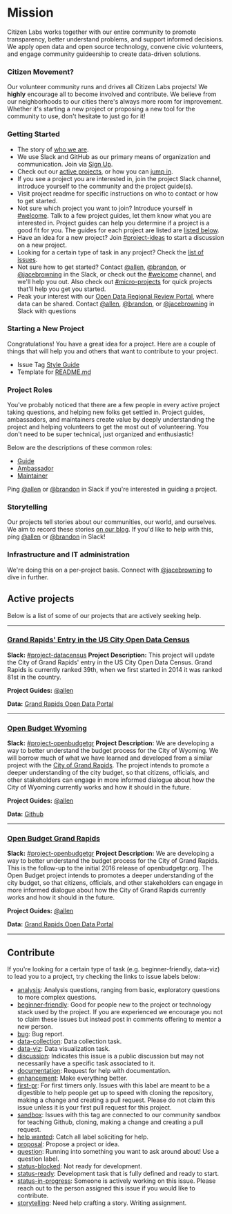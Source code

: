 # Mission

Citizen Labs works together with our entire community to promote transparency, better understand problems, and support informed decisions. We apply open data and open source technology, convene civic volunteers, and engage community guideership to create data-driven solutions.

### Citizen Movement?

Our volunteer community runs and drives all Citizen Labs projects! We **highly** encourage all to become involved and contribute. We believe from our neighborhoods to our cities there's always more room for improvement. Whether it's starting a new project or proposing a new tool for the community to use, don't hesitate to just go for it!

### Getting Started  

* The story of [who we are](https://medium.com/citizen-labs/we-are-citizen-labs-394febeaaa3c).  
* We use Slack and GitHub as our primary means of organization and communication. Join via [Sign Up](http://slackin-citizenlabs.herokuapp.com).  
* Check out our [active projects](#active-projects), or how you can [jump in](#contribute).
* If you see a project you are interested in, join the project Slack channel, introduce yourself to the community and the project guide(s).  
* Visit project readme for specific instructions on who to contact or how to get started.
* Not sure which project you want to join? Introduce yourself in [#welcome](https://citizenlabs.slack.com/messages/#welcome/). Talk to a few project guides, let them know what you are interested in. Project guides can help you determine if a project is a good fit for you. The guides for each project are listed are [listed below](#active-projects).
* Have an idea for a new project? Join [#project-ideas](https://citizenlabs.slack.com/messages/#project-ideas/) to start a discussion on a new project.
* Looking for a certain type of task in any project? Check the [list of issues](#contribute).
* Not sure how to get started? Contact [@allen](https://citizenlabs.slack.com/messages/@allen/), [@brandon](https://citizenlabs.slack.com/messages/@brandon/), or [@jacebrowning](https://citizenlabs.slack.com/messages/@jacebrowning/) in the Slack, or check out the [#welcome](https://citizenlabs.slack.com/messages/#welcome/) channel, and we'll help you out. Also check out [#micro-projects](https://datafordemocracy.slack.com/messages/micro-projects/) for quick projects that'll help you get you started.
* Peak your interest with our [Open Data Regional Review Portal](https://data.citizenlabs.org), where data can be shared. Contact [@allen](https://citizenlabs.slack.com/messages/@allen/), [@brandon](https://citizenlabs.slack.com/messages/@brandon/), or [@jacebrowning](https://citizenlabs.slack.com/messages/@jacebrowning/) in Slack with questions

### Starting a New Project
Congratulations! You have a great idea for a project. Here are a couple of things that will help you and others that want to contribute to your project.
* Issue Tag [Style Guide](issue-tag-styleguide.md)
* Template for [README.md](new-project-template.md)

### Project Roles
You've probably noticed that there are a few people in every active project taking questions, and helping new folks get settled in. Project guides, ambassadors, and maintainers create value by deeply understanding the project and helping volunteers to get the most out of volunteering. You don't need to be super technical, just organized and enthusiastic!

Below are the descriptions of these common roles:

* [Guide](guide-role-description.md)
* [Ambassador](project-ambassador.md)
* [Maintainer](project-maintainer.md)

Ping [@allen](https://citizenlabs.slack.com/messages/@allen/) or [@brandon](https://citizenlabs.slack.com/messages/@brandon/) in Slack if you're interested in guiding a project.

### Storytelling
Our projects tell stories about our communities, our world, and ourselves. We aim to record these stories [on our blog](https://medium.com/citizen-labs). If you'd like to help with this, ping [@allen](https://citizenlabs.slack.com/messages/@allen/) or [@brandon](https://citizenlabs.slack.com/messages/@brandon/) in Slack!  

### Infrastructure and IT administration
We're doing this on a per-project basis. Connect with [@jacebrowning](https://citizenlabs.slack.com/messages/@jacebrowning/) to dive in further.

## Active projects  
Below is a list of some of our projects that are actively seeking help.

---

### [Grand Rapids' Entry in the US City Open Data Census](http://us-cities.survey.okfn.org)  
**Slack:** [#project-datacensus](https://citizenlabs.slack.com/messages/#project-datacensus)
**Project Description:** This project will update the City of Grand Rapids' entry in the US City Open Data Census. Grand Rapids is currently ranked 39th, when we first started in 2014 it was ranked 81st in the country.

**Project Guides:** [@allen](https://citizenlabs.slack.com/messages/@allen/)

**Data:** [Grand Rapids Open Data Portal](http://data.grcity.us)

---

### [Open Budget Wyoming](http://wybudget.citizenlabs.org/)  
**Slack:** [#project-openbudgetgr](https://citizenlabs.slack.com/messages/#project-openbudgetwy/)
**Project Description:** We are developing a way to better understand the budget process for the City of Wyoming. We will borrow much of what we have learned and developed from a similar project with the [City of Grand Rapids](http://openbudgetgr.org). The project intends to promote a deeper understanding of the city budget, so that citizens, officials, and other stakeholders can engage in more informed dialogue about how the City of Wyoming currently works and how it should in the future.

**Project Guides:** [@allen](https://citizenlabs.slack.com/messages/@allen/)

**Data:** [Github](https://github.com/citizenlabsgr/openbudgetwy/tree/master/data-files)

---

### [Open Budget Grand Rapids](http://openbudgetgr.org)  
**Slack:** [#project-openbudgetgr](https://citizenlabs.slack.com/messages/#project-openbudgetgr/)
**Project Description:** We are developing a way to better understand the budget process for the City of Grand Rapids. This is the follow-up to the initial 2016 release of openbudgetgr.org. The Open Budget project intends to promotes a deeper understanding of the city budget, so that citizens, officials, and other stakeholders can engage in more informed dialogue about how the City of Grand Rapids currently works and how it should in the future.

**Project Guides:** [@allen](https://citizenlabs.slack.com/messages/@allen/)

**Data:** [Grand Rapids Open Data Portal](http://data.grcity.us)

---



## Contribute
If you're looking for a certain type of task (e.g. beginner-friendly, data-viz) to lead you to a project, try checking the links to issue labels below:
* [analysis](https://github.com/issues?utf8=✓&q=is%3Aopen+is%3Aissue+user%3Acitizenlabsgr+label%3A%22analysis%22): Analysis questions, ranging from basic, exploratory questions to more complex questions.
* [beginner-friendly](https://github.com/issues?utf8=✓&q=is%3Aopen+is%3Aissue+user%3Acitizenlabsgr+label%3Abeginner-friendly+): Good for people new to the project or technology stack used by the project. If you are experienced we encourage you not to claim these issues but instead post in comments offering to mentor a new person.
* [bug](https://github.com/issues?utf8=✓&q=is%3Aopen+is%3Aissue+user%3Acitizenlabsgr+label%3Abug+): Bug report.
* [data-collection](https://github.com/issues?utf8=✓&q=is%3Aopen+is%3Aissue+user%3Acitizenlabsgr+label%3Adata-collection+): Data collection task.
* [data-viz](https://github.com/issues?utf8=✓&q=is%3Aopen+is%3Aissue+user%3Acitizenlabsgr+label%3Adata-viz): Data visualization task.
* [discussion](https://github.com/issues?utf8=✓&q=is%3Aopen+is%3Aissue+user%3Acitizenlabsgr+label%3Adiscussion+): Indicates this issue is a public discussion but may not necessarily have a specific task associated to it.
* [documentation](https://github.com/issues?utf8=✓&q=is%3Aopen+is%3Aissue+user%3Acitizenlabsgr+label%3Adocumentation): Request for help with documentation.
* [enhancement](https://github.com/issues?utf8=✓&q=is%3Aopen+is%3Aissue+user%3Acitizenlabsgr+label%3Aenhancement+): Make everything better.
* [first-pr](https://github.com/issues?utf8=✓&q=is%3Aopen+is%3Aissue+user%3Acitizenlabsgr+label%3Afirst-pr): For first timers only. Issues with this label are meant to be a digestible to help people get up to speed with cloning the repository, making a change and creating a pull request. Please do not claim this issue unless it is your first pull request for this project.
* [sandbox](https://github.com/issues?utf8=✓&q=is%3Aopen+is%3Aissue+user%3Acitizenlabsgr+label%3Asandbox): Issues with this tag are connected to our community sandbox for teaching Github, cloning, making a change and creating a pull request.
* [help wanted](https://github.com/issues?utf8=✓&q=is%3Aopen+is%3Aissue+user%3Acitizenlabsgr+label%3A%22help+wanted%22): Catch all label soliciting for help.
* [proposal](https://github.com/issues?utf8=✓&q=is%3Aopen+is%3Aissue+user%3Acitizenlabsgr+label%3Aproposal): Propose a project or idea.
* [question](https://github.com/issues?utf8=✓&q=is%3Aopen+is%3Aissue+user%3Acitizenlabsgr+label%3Aquestion): Running into something you want to ask around about! Use a question label.
* [status-blocked](https://github.com/issues?utf8=✓&q=is%3Aopen+is%3Aissue+user%3Acitizenlabsgr+label%3Astatus-blocked): Not ready for development.
* [status-ready](https://github.com/issues?utf8=✓&q=is%3Aopen+is%3Aissue+user%3Acitizenlabsgr+label%3Aready): Development task that is fully defined and ready to start.
* [status-in-progress](https://github.com/issues?utf8=✓&q=is%3Aopen+is%3Aissue+user%3Acitizenlabsgr+label%3A%22in+progress%22): Someone is actively working on this issue. Please reach out to the person assigned this issue if you would like to contribute.
* [storytelling](https://github.com/issues?utf8=✓&q=is%3Aopen+is%3Aissue+user%3Acitizenlabsgr+label%3Astorytelling): Need help crafting a story. Writing assignment.
